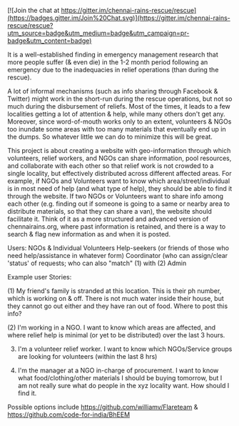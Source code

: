 [![Join the chat at https://gitter.im/chennai-rains-rescue/rescue](https://badges.gitter.im/Join%20Chat.svg)](https://gitter.im/chennai-rains-rescue/rescue?utm_source=badge&utm_medium=badge&utm_campaign=pr-badge&utm_content=badge)

It is a well-established finding in emergency management research that more people suffer (& even die) in the 1-2 month period following an emergency due to the inadequacies in relief operations (than during the rescue).

A lot of informal mechanisms (such as info sharing through Facebook & Twitter) might work in the short-run during the rescue operations, but not so much during the disbursement of reliefs. Most of the times, it leads to a few localities getting a lot of attention & help, while many others don't get any. Moreover, since word-of-mouth works only to an extent, volunteers & NGOs too inundate some areas with too many materials that eventually end up in the dumps. So whatever little we can do to minimize this will be great.

This project is about creating a website with geo-information through which volunteers, relief workers, and NGOs can share information, pool resources, and collaborate with each other so that relief work is not crowded to a single locality, but effectively distributed across different affected areas. For example, if NGOs and Volunteers want to know which area/street/individual is in most need of help (and what type of help), they should be able to find it through the website. If two NGOs or Volunteers want to share info among each other (e.g. finding out if someone is going to a same or nearby area to distribute materials, so that they can share a van),  the website should facilitate it. Think of it as a more structured and advanced version of chennairains.org, where past information is retained, and there is a way to search & flag new information as and when it is posted.  

Users: 
NGOs & Individual Volunteers
Help-seekers (or friends of those who need help/assistance in whatever form)
Coordinator (who can assign/clear 'status' of requests; who can also "match" (1) with (2)
Admin

Example user Stories: 

(1) My friend's family is stranded at this location. This is their ph number, which is working on & off. There is not much water inside their house, but they cannot go out either and they have ran out of food. Where to post this info?

(2) I'm working in a NGO. I want to know which areas are affected, and where relief help is minimal (or yet to be distributed) over the last 3 hours. 

3) I'm a volunteer relief worker. I want to know which NGOs/Service groups are looking for volunteers (within the last 8 hrs)

4) I'm the manager at a NGO in-charge of procurement. I want to know what food/clothing/other materials I should be buying tomorrow, but I am not really sure what do people in the xyz locality want. How should I find it. 


Possible options include https://github.com/williamv/Flareteam & https://github.com/code-for-india/BhEEM